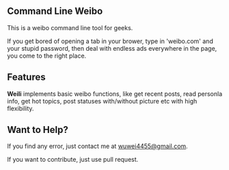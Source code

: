 ## Command Line Weibo

This is a weibo command line tool for geeks.

If you get bored of opening a tab in your brower, type in 'weibo.com' and your stupid password, then deal with endless ads everywhere in the page,
you come to the right place.

## Features

**Weili** implements basic weibo functions, like get recent posts, read personla info, get hot topics, post
statuses with/without picture etc with high flexibility.

## Want to Help?
If you find any error, just contact me at wuwei4455@gmail.com.

If you want to contribute, just use pull request.
